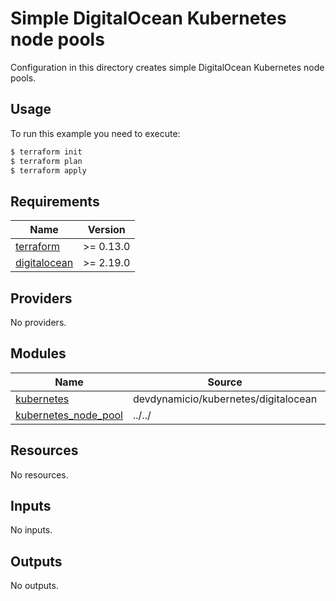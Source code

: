 # Simple DigitalOcean Kubernetes node pools

Configuration in this directory creates simple DigitalOcean Kubernetes node pools.

## Usage

To run this example you need to execute:

```bash
$ terraform init
$ terraform plan
$ terraform apply
```

<!-- BEGINNING OF PRE-COMMIT-TERRAFORM DOCS HOOK -->
## Requirements

| Name | Version |
|------|---------|
| <a name="requirement_terraform"></a> [terraform](#requirement\_terraform) | >= 0.13.0 |
| <a name="requirement_digitalocean"></a> [digitalocean](#requirement\_digitalocean) | >= 2.19.0 |

## Providers

No providers.

## Modules

| Name | Source | Version |
|------|--------|---------|
| <a name="module_kubernetes"></a> [kubernetes](#module\_kubernetes) | devdynamicio/kubernetes/digitalocean | 1.0.0 |
| <a name="module_kubernetes_node_pool"></a> [kubernetes\_node\_pool](#module\_kubernetes\_node\_pool) | ../../ | n/a |

## Resources

No resources.

## Inputs

No inputs.

## Outputs

No outputs.
<!-- END OF PRE-COMMIT-TERRAFORM DOCS HOOK -->
